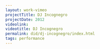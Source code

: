 ```yaml
---
layout: work-vimeo
projectTitle: DJ Incognegro
projectDate: 2012
videolink: 
videotitle: DJ Incognegro
permalink: did/dj-incognegro/index.html
tags: performance
---
```




